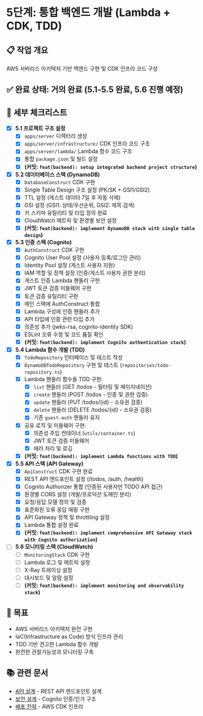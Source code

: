 # 5단계: 통합 백엔드 개발 (Lambda + CDK, TDD)

## 📋 작업 개요

AWS 서버리스 아키텍처 기반 백엔드 구현 및 CDK 인프라 코드 구성

## ✅ 완료 상태: **거의 완료** (5.1-5.5 완료, 5.6 진행 예정)

## 📝 세부 체크리스트

- [x] **5.1 프로젝트 구조 설정**
  - [x] `apps/server` 디렉터리 생성
  - [x] `apps/server/infrastructure/` CDK 인프라 코드 구조
  - [x] `apps/server/lambda/` Lambda 함수 코드 구조
  - [x] 통합 `package.json` 및 빌드 설정
  - [x] **(커밋: `feat(backend): setup integrated backend project structure`)**

- [x] **5.2 데이터베이스 스택 (DynamoDB)**
  - [x] `DatabaseConstruct` CDK 구현
  - [x] Single Table Design 구조 설정 (PK/SK + GSI1/GSI2)
  - [x] TTL 설정 (게스트 데이터 7일 후 자동 삭제)
  - [x] GSI 설정 (GSI1: 상태/우선순위, GSI2: 제목 검색)
  - [x] 키 스키마 유틸리티 및 타입 정의 완료
  - [x] CloudWatch 메트릭 및 환경별 보안 설정
  - [x] **(커밋: `feat(backend): implement DynamoDB stack with single table design`)**

- [x] **5.3 인증 스택 (Cognito)**
  - [x] `AuthConstruct` CDK 구현
  - [x] Cognito User Pool 설정 (사용자 등록/로그인 관리)
  - [x] Identity Pool 설정 (게스트 사용자 지원)
  - [x] IAM 역할 및 정책 설정 (인증/게스트 사용자 권한 분리)
  - [x] 게스트 인증 Lambda 핸들러 구현
  - [x] JWT 토큰 검증 미들웨어 구현
  - [x] 토큰 검증 유틸리티 구현
  - [x] 메인 스택에 AuthConstruct 통합
  - [x] Lambda 구성에 인증 핸들러 추가
  - [x] API 타입에 인증 관련 타입 추가
  - [x] 의존성 추가 (jwks-rsa, cognito-identity SDK)
  - [x] ESLint 오류 수정 및 코드 품질 확인
  - [x] **(커밋: `feat(backend): implement Cognito authentication stack`)**

- [x] **5.4 Lambda 함수 개발 (TDD)**
  - [x] `TodoRepository` 인터페이스 및 테스트 작성
  - [x] `DynamoDBTodoRepository` 구현 및 테스트 (`repositories/todo-repository.ts`)
  - [x] Lambda 핸들러 함수들 TDD 구현:
    - [x] `list` 핸들러 (GET /todos - 필터링 및 페이지네이션)
    - [x] `create` 핸들러 (POST /todos - 인증 및 권한 검증)
    - [x] `update` 핸들러 (PUT /todos/{id} - 소유권 검증)
    - [x] `delete` 핸들러 (DELETE /todos/{id} - 소유권 검증)
    - [x] 기존 `guest-auth` 핸들러 유지
  - [x] 공유 로직 및 미들웨어 구현:
    - [x] 의존성 주입 컨테이너 (`utils/container.ts`)
    - [x] JWT 토큰 검증 미들웨어
    - [x] 에러 처리 및 로깅
  - [x] **(커밋: `feat(backend): implement Lambda functions with TDD`)**

- [x] **5.5 API 스택 (API Gateway)**
  - [x] `ApiConstruct` CDK 구현 완료
  - [x] REST API 엔드포인트 설정 (/todos, /auth, /health)
  - [x] Cognito Authorizer 통합 (인증된 사용자만 TODO API 접근)
  - [x] 환경별 CORS 설정 (개발/프로덕션 도메인 분리)
  - [x] 요청/응답 모델 정의 및 검증
  - [x] 표준화된 오류 응답 매핑 구현
  - [x] API Gateway 정책 및 throttling 설정
  - [x] Lambda 통합 설정 완료
  - [x] **(커밋: `feat(backend): implement comprehensive API Gateway stack with Cognito authorization`)**

- [ ] **5.6 모니터링 스택 (CloudWatch)**
  - [ ] `MonitoringStack` CDK 구현
  - [ ] Lambda 로그 및 메트릭 설정
  - [ ] X-Ray 트레이싱 설정
  - [ ] 대시보드 및 알람 설정
  - [ ] **(커밋: `feat(backend): implement monitoring and observability stack`)**

## 🎯 목표

- AWS 서버리스 아키텍처 완전 구현
- IaC(Infrastructure as Code) 방식 인프라 관리
- TDD 기반 견고한 Lambda 함수 개발
- 완전한 관찰가능성과 모니터링 구축

## 📚 관련 문서

- [API 설계](../design/07-api-design.md) - REST API 엔드포인트 설계
- [보안 설계](../design/08-security.md) - Cognito 인증/인가 구조
- [배포 전략](../design/09-deployment.md) - AWS CDK 인프라
